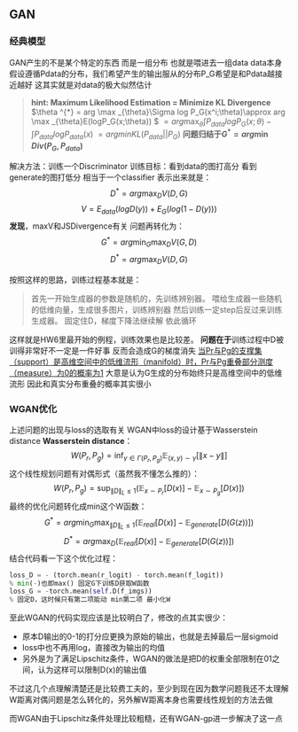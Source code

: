 ## GAN

### 经典模型

GAN产生的不是某个特定的东西 而是一组分布
也就是喂进去一组data data本身假设遵循Pdata的分布，我们希望产生的输出服从的分布P_G希望是和Pdata越接近越好
这其实就是对data的极大似然估计

> **hint: Maximum Likelihood Estimation = Minimize KL Divergence**
> $\theta ^{*} = arg \max _{\theta}\Sigma log P_G(x^i;\theta)\approx arg \max _{\theta}E(logP_G(x;\theta)) $
> $=arg \max _{\theta}\int P_{data}logP_G(x;\theta) - \int P_{data}logP_{data}(x)$
> $=arg min KL(P_{data}||P_G)$
> **问题归结于$G^* = arg\min Div(P_G, P_{data})$**

解决方法：训练一个Discriminator
训练目标：看到data的图打高分 看到generate的图打低分 相当于一个classifier
表示出来就是：
$$D^* = arg \max_D V(D,G)$$
$$V = E_{data}(logD(y)) + E_G(log(1-D(y)))$$
**发现**，maxV和JSDivergence有关
问题再转化为：
$$G^* = arg \min_G \max_D V(G,D)$$
$$D^* = arg \max_D V(D,G)$$

按照这样的思路，训练过程基本就是：
> 首先一开始生成器的参数是随机的，先训练辨别器。
> 喂给生成器一些随机的低维向量，生成很多图片，训练辨别器
> 然后训练一定step后反过来训练生成器。
> 固定住D，梯度下降法继续解
> 依此循环


这样就是HW6里最开始的例程，训练效果也是比较差。
**问题在于**训练过程中D被训得非常好不一定是一件好事 反而会造成G的梯度消失
[当Pr与Pg的支撑集（support）是高维空间中的低维流形（manifold）时，Pr与Pg重叠部分测度（measure）为0的概率为1](https://zhuanlan.zhihu.com/p/25071913)
大意是认为G生成的分布始终只是高维空间中的低维流形 因此和真实分布重叠的概率其实很小

### WGAN优化

上述问题的出现与loss的选取有关
WGAN中loss的设计基于Wasserstein distance
**Wasserstein distance**：$$
W(P_r, P_g) = \inf_{\gamma \in \Gamma(P_r, P_g)} \mathbb{E}_{(x, y) \sim \gamma} [\| x - y \|]
$$
这个线性规划问题有对偶形式（虽然我不懂怎么推的）：
$$
W(P_r, P_g) = \sup_{\| D \|_L \leq 1} \left( \mathbb{E}_{x \sim P_r} [D(x)] - \mathbb{E}_{x \sim P_g} [D(x)] \right)
$$
最终的优化问题转化成min这个W函数：
$$
G^* = arg \min_G \max_{\| D \|_L \leq 1} \left( \mathbb{E}_{real} [D(x)] - \mathbb{E}_{generate} [D(G(z))] \right)
$$
$$
D^* = arg \max_D \left( \mathbb{E}_{real} [D(x)] - \mathbb{E}_{generate} [D(G(z))] \right)
$$
结合代码看一下这个优化过程：

```python
loss_D = - (torch.mean(r_logit) - torch.mean(f_logit))
% min(-)也即max() 固定G下训练D获取W函数
loss_G = -torch.mean(self.D(f_imgs))
% 固定D，这时候只有第二项能动 min第二项 最小化W
```

至此WGAN的代码实现应该是比较明白了，修改的点其实很少：
- 原本D输出的0-1的打分应更换为原始的输出，也就是去掉最后一层sigmoid
- loss中也不再用log，直接改为输出的均值
- 另外是为了满足Lipschitz条件，WGAN的做法是把D的权重全部限制在01之间，认为这样可以限制D(x)的输出值

不过这几个点理解清楚还是比较费工夫的，至少到现在因为数学问题我还不太理解W距离对偶问题是怎么转化的，另外解W距离本身也需要线性规划的方法去做

而WGAN由于Lipschitz条件处理比较粗糙，还有WGAN-gp进一步解决了这一点

